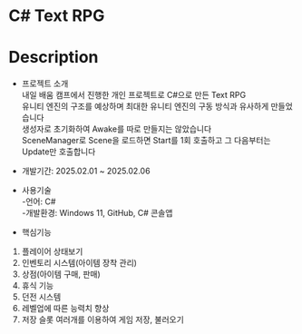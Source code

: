 # C# Text RPG

# Description   
- 프로젝트 소개   
내일 배움 캠프에서 진행한 개인 프로젝트로 C#으로 만든 Text RPG   
유니티 엔진의 구조를 예상하며 최대한 유니티 엔진의 구동 방식과 유사하게 만들었습니다   
생성자로 초기화하여 Awake를 따로 만들지는 않았습니다   
SceneManager로 Scene을 로드하면 Start를 1회 호출하고 그 다음부터는 Update만 호출합니다

- 개발기간: 2025.02.01 ~ 2025.02.06
  
- 사용기술   
-언어: C#   
-개발환경: Windows 11, GitHub, C# 콘솔앱

- 핵심기능   
1. 플레이어 상태보기   
2. 인벤토리 시스템(아이템 장착 관리)   
3. 상점(아이템 구매, 판매)   
4. 휴식 기능   
5. 던전 시스템   
6. 레벨업에 따른 능력치 향상   
7. 저장 슬롯 여러개를 이용하여 게임 저장, 불러오기   

